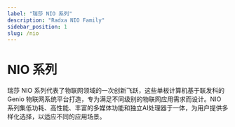 ```yaml
---
label: "瑞莎 NIO 系列"
description: "Radxa NIO Family"
sidebar_position: 1
slug: /nio
---
```


# NIO 系列

瑞莎 NIO 系列代表了物联网领域的一次创新飞跃，这些单板计算机基于联发科的 Genio 物联网系统平台打造，专为满足不同级别的物联网应用需求而设计。NIO 系列集低功耗、高性能、丰富的多媒体功能和独立AI处理器于一体，为用户提供多样化选择，以适应不同的应用场景。

<!-- <DocCardList /> -->
